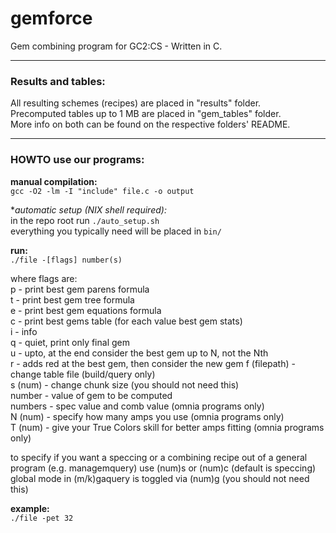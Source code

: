 gemforce
========

Gem combining program for GC2:CS - Written in C.

***

### Results and tables:

All resulting schemes (recipes) are placed in "results" folder.  
Precomputed tables up to 1 MB are placed in "gem_tables" folder.  
More info on both can be found on the respective folders' README.

***

### HOWTO use our programs:

**manual compilation:**  
  `gcc -O2 -lm -I "include" file.c -o output`
  
**automatic setup (*NIX shell required):**  
  in the repo root run `./auto_setup.sh`  
  everything you typically need will be placed in `bin/`

**run:**  
  `./file -[flags] number(s)`
  
where flags are:  
  p - print best gem parens formula  
  t - print best gem tree formula  
  e - print best gem equations formula  
  c - print best gems table (for each value best gem stats)   
  i - info  
  q - quiet, print only final gem  
  u - upto, at the end consider the best gem up to N, not the Nth  
  r - adds red at the best gem, then consider the new gem
  f (filepath) - change table file (build/query only)  
  s (num) - change chunk size (you should not need this)  
  number - value of gem to be computed  
  numbers - spec value and comb value (omnia programs only)  
  N (num) - specify how many amps you use (omnia programs only)  
  T (num) - give your True Colors skill for better amps fitting  (omnia programs only)
  
to specify if you want a speccing or a combining recipe out of a general program
(e.g. managemquery) use (num)s or (num)c (default is speccing)  
global mode in (m/k)gaquery is toggled via (num)g (you should not need this)

**example:**  
  `./file -pet 32`  


